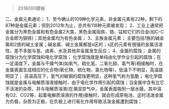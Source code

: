 # 
> 2018000模板

二、金属元素通论；
1、至今确认的109种化学元素，非金属元素有22种，剩下的87种是金属元素；但到2012年为止，总共有118种元素被发现；
2、工业上通常把金属分为黑色金属和有色金属2大类，黑色金属指铁、铬、锰和它们的合金(如C-C合金即为钢铁)；其他金属均为有色金属；
3、主族金属元素；
主要包括1族的碱金属和2族的碱土金属；碱金属、碱土金属都是s区的；s区的元素有很强的金属活泼性，差不多能与氢、卤素、水及其他非金属发生反应；
4、金属的腐蚀；
金属的腐蚀分为化学腐蚀和电化学腐蚀；
化学腐蚀就是单纯由化学作业引起的腐蚀；在一定温度下，金属与干燥气体(如氧气、硫化氢、二氧化硫、氯气等)相接触时，在金属表面生成相应的化合物(氧化物、硫化物、氯化物等)，低温下不明显，高温就明显了；
高温高压下，氢气对碳钢的腐蚀更明显，这种氢气称为氢脆；
电化学腐蚀就是金属与电解质溶液接触时，由于电化学作用引起的腐蚀；当金属中含有比它不活泼的杂质，并与电解质溶液(在潮湿空气中，金属表面吸附一层水膜，其中溶有O2、CO2等，起着电解质溶液的作用)接触时，就会形成原电池，这时活泼金属为负极，杂质为正极，在负极上进行氧化作用导致活泼金属遭到腐蚀；
